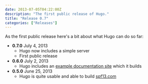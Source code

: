 ```yaml
---
date: 2013-07-05T04:22:00Z
description: "The first public release of Hugo."
title: "Release 0.7"
categories: ["Releases"]
---
```


As the first public release here's a bit about what Hugo can do so far:

- **0.7.0** July 4, 2013
  - Hugo now includes a simple server
  - First public release
- **0.6.0** July 2, 2013
  - Hugo includes an [example documentation site](http://hugo.spf13.com) which it builds
- **0.5.0** June 25, 2013
  - Hugo is quite usable and able to build [spf13.com](http://spf13.com)
